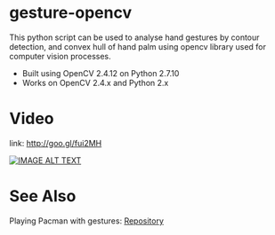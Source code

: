 gesture-opencv
==============

This python script can be used to analyse hand gestures by contour detection,
and convex hull of hand palm using opencv library used for computer vision
processes.

* Built using OpenCV 2.4.12 on Python 2.7.10
* Works on OpenCV 2.4.x and Python 2.x

Video
=====

link: [http://goo.gl/fui2MH ](http://goo.gl/fui2MH)

[![IMAGE ALT TEXT](https://img.youtube.com/vi/QYiypuWZPU0/0.jpg)](https://www.youtube.com/watch?v=QYiypuWZPU0)

See Also
========
Playing Pacman with gestures: [Repository](http://github.com/vipul-sharma20/gesture-pacman)
